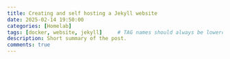 ```yaml
---
title: Creating and self hosting a Jekyll website
date: 2025-02-14 19:50:00
categories: [Homelab]
tags: [docker, website, jekyll]     # TAG names should always be lowercase
description: Short summary of the post.
comments: true
---
```

